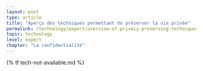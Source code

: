 ```yaml
---
layout: post
type: article
title: "Aperçu des techniques permettant de préserver la vie privée"
permalink: /technology/expert/overview-of-privacy-preserving-techniques/
topic: technology
level: expert
chapter: "La confidentialité"
---
```


{% tf tech-not-available.md %}
